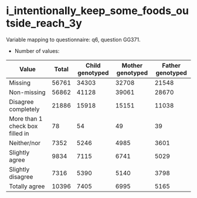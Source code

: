 # i_intentionally_keep_some_foods_outside_reach_3y
Variable mapping to questionnaire: q6, question GG371.
- Number of values:

| Value | Total | Child genotyped | Mother genotyped | Father genotyped |
| ----- | ----- | --------------- | ---------------- | ---------------- |
| Missing | 56761 | 34303 | 32708 | 21548 |
| Non-missing | 56862 | 41128 | 39061 | 28670 |
| Disagree completely | 21886 | 15918 | 15151 |11038 |
| More than 1 check box filled in | 78 | 54 | 49 |39 |
| Neither/nor | 7352 | 5246 | 4985 |3601 |
| Slightly agree | 9834 | 7115 | 6741 |5029 |
| Slightly disagree | 7316 | 5390 | 5140 |3798 |
| Totally agree | 10396 | 7405 | 6995 |5165 |



